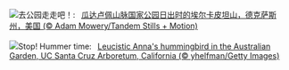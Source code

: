 ![](https://www.bing.com/th?id=OHR.GuadalupeTexas_ZH-CN3911419948_UHD.jpg&w=1000)去公园走走吧！:&nbsp;&ensp;[瓜达卢佩山脉国家公园日出时的埃尔卡皮坦山，德克萨斯州，美国 (© Adam Mowery/Tandem Stills + Motion)](https://www.bing.com/th?id=OHR.GuadalupeTexas_ZH-CN3911419948_UHD.jpg)
<br><br/>
![](https://www.bing.com/th?id=OHR.LeucisticHummingbird_EN-US5796079642_UHD.jpg&w=1000)Stop! Hummer time:&nbsp;&ensp;[Leucistic Anna's hummingbird in the Australian Garden, UC Santa Cruz Arboretum, California (© yhelfman/Getty Images)](https://www.bing.com/th?id=OHR.LeucisticHummingbird_EN-US5796079642_UHD.jpg)
<br><br/>
